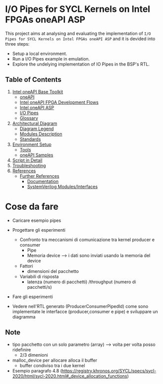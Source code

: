 # I/O Pipes for SYCL Kernels on Intel FPGAs oneAPI ASP
This project aims at analysing and evaluating the implementation of `I/O Pipes for SYCL Kernels on Intel FPGAs oneAPI ASP` and it is devided into three steps:
* Setup a local environment.
* Run a I/O Pipes example in emulation.
* Explore the undelying implementation of IO Pipes in the BSP's RTL.

## Table of Contents
1. [Intel oneAPI Base Toolkit](doc/intel_oneAPI.md)
    * [oneAPI](doc/intel_oneAPI.md#ch_oneapi)
    * [Intel oneAPI FPGA Development Flows](doc/intel_oneAPI.md#ch_fpga_flow)
    * [Intel oneAPI ASP](doc/intel_oneAPI.md#ch_oneapi_asp)
    * [I/O Pipes](doc/intel_oneAPI.md#ch_pipes)
    * [Glossary](doc/intel_oneAPI.md#ch_glossary)
1. [Architectural Diagram](doc/arch_diagram.md)
    * [Diagram Legend](doc/arch_diagram.md#ch_diagram_l)
    * [Modules Description](doc/arch_diagram.md#ch_modules)
    * [Standards](doc/arch_diagram.md#ch_standards)
1. [Environment Setup](doc/setup.md)
    * [Tools](doc/setup.md#ch_tools)
    * [oneAPI Samples](doc/setup.md#ch_samples)
1. [Script in Detail](script/README.md)
1. [Troubleshooting](doc/troubleshooting.md)
1. [References](doc/references.md)
    * [Further References](doc/references.md#fref)
        * [Documentation](doc/references.md#fref_doc)
        * [SystemVerilog Modules/Interfaces](doc/references.md#fref_sv)


# Cose da fare
* Caricare esempio pipes
* Progettare gli esperimenti
    * Confronto tra meccanismi di comunicazione tra kernel producer e consumer 
        * Pipe
        * Memoria device --> i dati sono inviati usando la memoria del device
    * Fattori
        * dimensioni del pacchetto
    * Variabili di risposta
        * latenza (numero di pacchetti) /throughput (numero di pacchetti/s)
* Fare gli esperimenti

* Vedere nell'RTL generato (ProducerConsumerPipedId) come sono implementate le interfacce (producer,consumer e pipe) e sviluppare un diagramma 

## Note
* tipo pacchetto con un solo parametro (array) --> volta per volta posso ridefinire
    * 2/3 dimenioni
* malloc_device per allocare alloca il buffer
    * buffer condiviso tra i due kernel
* Esempio paragrafo 4.8 (https://registry.khronos.org/SYCL/specs/sycl-2020/html/sycl-2020.html#_device_allocation_functions)